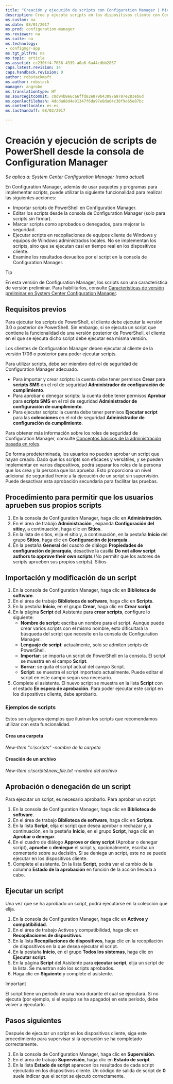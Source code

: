 ```yaml
---
title: "Creación y ejecución de scripts con Configuration Manager | Microsoft Docs"
description: Cree y ejecute scripts en los dispositivos cliente con Configuration Manager.
ms.custom: na
ms.date: 08/01/2017
ms.prod: configuration-manager
ms.reviewer: na
ms.suite: na
ms.technology:
- configmgr-app
ms.tgt_pltfrm: na
ms.topic: article
ms.assetid: cc230ff4-7056-4339-a0a6-6a44cdbb2857
caps.latest.revision: 14
caps.handback.revision: 0
author: robstackmsft
ms.author: robstack
manager: angrobe
ms.translationtype: HT
ms.sourcegitcommit: c0d94b8e6ca6ffd82e879b43097a9787e283eb6d
ms.openlocfilehash: 4dcda88d4e91347f6da97e8da04c38f9e65e07bc
ms.contentlocale: es-es
ms.lasthandoff: 08/02/2017

---
```


# <a name="create-and-run-powershell-scripts-from-the-configuration-manager-console"></a>Creación y ejecución de scripts de PowerShell desde la consola de Configuration Manager

*Se aplica a: System Center Configuration Manager (rama actual)*

En Configuration Manager, además de usar paquetes y programas para implementar scripts, puede utilizar la siguiente funcionalidad para realizar las siguientes acciones:

- Importar scripts de PowerShell en Configuration Manager.
- Editar los scripts desde la consola de Configuration Manager (solo para scripts sin firmar).
- Marcar scripts como aprobados o denegados, para mejorar la seguridad.
- Ejecutar scripts en recopilaciones de equipos cliente de Windows y equipos de Windows administrados locales. No se implementan los scripts, sino que se ejecutan casi en tiempo real en los dispositivos cliente.
- Examine los resultados devueltos por el script en la consola de Configuration Manager.

>[!TIP]
>En esta versión de Configuration Manager, los scripts son una característica de versión preliminar. Para habilitarlos, consulte [Características de versión preliminar en System Center Configuration Manager](/sccm/core/servers/manage/pre-release-features).

## <a name="prerequisites"></a>Requisitos previos

Para ejecutar los scripts de PowerShell, el cliente debe ejecutar la versión 3.0 o posterior de PowerShell. Sin embargo, si se ejecuta un script que contiene la funcionalidad de una versión posterior de PowerShell, el cliente en el que se ejecuta dicho script debe ejecutar esa misma versión.

Los clientes de Configuration Manager deben ejecutar al cliente de la versión 1706 o posterior para poder ejecutar scripts.

Para utilizar scripts, debe ser miembro del rol de seguridad de Configuration Manager adecuado.

- Para importar y crear scripts: la cuenta debe tener permisos **Crear** para **scripts SMS** en el rol de seguridad **Administrador de configuración de cumplimiento**.
- Para aprobar o denegar scripts: la cuenta debe tener permisos **Aprobar** para **scripts SMS** en el rol de seguridad **Administrador de configuración de cumplimiento**.
- Para ejecutar scripts: la cuenta debe tener permisos **Ejecutar script** para las **colecciones** en el rol de seguridad **Administrador de configuración de cumplimiento**.

Para obtener más información sobre los roles de seguridad de Configuration Manager, consulte [Conceptos básicos de la administración basada en roles](/sccm/core/understand/fundamentals-of-role-based-administration).

De forma predeterminada, los usuarios no pueden aprobar un script que hayan creado. Dado que los scripts son eficaces y versátiles, y se pueden implementar en varios dispositivos, podrá separar los roles de la persona que los crea y la persona que los aprueba. Esto proporciona un nivel adicional de seguridad frente a la ejecución de un script sin supervisión. Puede desactivar esta aprobación secundaria para facilitar las pruebas.

## <a name="allow-users-to-approve-their-own-scripts"></a>Procedimiento para permitir que los usuarios aprueben sus propios scripts

1. En la consola de Configuration Manager, haga clic en **Administración**.
2. En el área de trabajo **Administración** , expanda **Configuración del sitio**y, a continuación, haga clic en **Sitios**.
3. En la lista de sitios, elija el sitio y, a continuación, en la pestaña **Inicio** del grupo **Sitios**, haga clic en **Configuración de jerarquía**.
4. En la pestaña **General** del cuadro de diálogo **Propiedades de configuración de jerarquía**, desactive la casilla **Do not allow script authors to approve their own scripts** (No permitir que los autores de scripts aprueben sus propios scripts).
Sitios

## <a name="import-and-edit-a-script"></a>Importación y modificación de un script

1. En la consola de Configuration Manager, haga clic en **Biblioteca de software**.
2. En el área de trabajo **Biblioteca de software**, haga clic en **Scripts**.
3. En la pestaña **Inicio**, en el grupo **Crear**, haga clic en **Crear script**.
4. En la página **Script** del Asistente para **crear scripts**, configure lo siguiente:
    - **Nombre de script**: escriba un nombre para el script. Aunque puede crear varios scripts con el mismo nombre, esto dificultará la búsqueda del script que necesite en la consola de Configuration Manager.
    - **Lenguaje de script**: actualmente, solo se admiten scripts de PowerShell.
    - **Importar**: se importa un script de PowerShell en la consola. El script se muestra en el campo **Script**.
    - **Borrar**: se quita el script actual del campo Script.
    - **Script**: se muestra el script importado actualmente. Puede editar el script en este campo según sea necesario.
5. Complete el asistente. El nuevo script se muestra en la lista **Script** con el estado **En espera de aprobación**. Para poder ejecutar este script en los dispositivos cliente, debe aprobarlo.

### <a name="script-examples"></a>Ejemplos de scripts

Estos son algunos ejemplos que ilustran los scripts que recomendamos utilizar con esta funcionalidad.

#### <a name="create-a-folder"></a>Crea una carpeta

*New-Item "c:\scripts" -nombre de la carpeta* 
 
 
#### <a name="create-a-file"></a>Creación de un archivo

*New-Item c:\scripts\new_file.txt -nombre del archivo*


## <a name="approve-or-deny-a-script"></a>Aprobación o denegación de un script

Para ejecutar un script, es necesario aprobarlo. Para aprobar un script:

1. En la consola de Configuration Manager, haga clic en **Biblioteca de software**.
2. En el área de trabajo **Biblioteca de software**, haga clic en **Scripts**.
3. En la lista **Script**, elija el script que desea aprobar o rechazar y, a continuación, en la pestaña **Inicio**, en el grupo **Script**, haga clic en **Aprobar o denegar**.
4. En el cuadro de diálogo **Approve or deny script** (Aprobar o denegar script), **apruebe** o **deniegue** el script y, opcionalmente, escriba un comentario sobre su decisión. Si se deniega un script, este no se puede ejecutar en los dispositivos cliente.
5. Complete el asistente. En la lista **Script**, podrá ver el cambio de la columna **Estado de la aprobación** en función de la acción llevada a cabo.

## <a name="run-a-script"></a>Ejecutar un script
Una vez que se ha aprobado un script, podrá ejecutarse en la colección que elija.

1. En la consola de Configuration Manager, haga clic en **Activos y compatibilidad**.
2. En el área de trabajo Activos y compatibilidad, haga clic en **Recopilaciones de dispositivos**.
3. En la lista **Recopilaciones de dispositivos**, haga clic en la recopilación de dispositivos en la que desea ejecutar el script.
4. En la pestaña **Inicio**, en el grupo **Todos los sistemas**, haga clic en **Ejecutar script**.
5. En la página **Script** del Asistente para **ejecutar script**, elija un script de la lista. Se muestran solo los scripts aprobados.
6. Haga clic en **Siguiente** y complete el asistente.

>[!IMPORTANT]
>El script tiene un período de una hora durante el cual se ejecutará. Si no ejecuta (por ejemplo, si el equipo se ha apagado) en este período, debe volver a ejecutarlo.

## <a name="next-steps"></a>Pasos siguientes

Después de ejecutar un script en los dispositivos cliente, siga este procedimiento para supervisar si la operación se ha completado correctamente.

1. En la consola de Configuration Manager, haga clic en **Supervisión**.
2. En el área de trabajo **Supervisión**, haga clic en **Estado de script**.
3. En la lista **Estado de script** aparecen los resultados de cada script ejecutado en los dispositivos cliente. Un código de salida de script de **0** suele indicar que el script se ejecutó correctamente.

